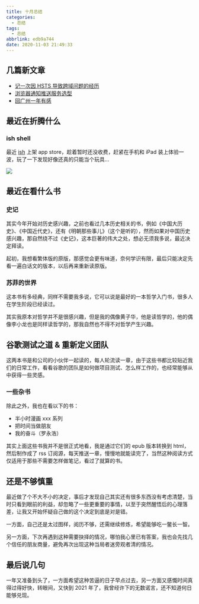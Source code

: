 ```yaml
---
title: 十月总结
categories:
  - 总结
tags:
  - 总结
abbrlink: edb9a744
date: 2020-11-03 21:49:33
---
```


## 几篇新文章

- [记一次因 HSTS 导致跨域问题的经历](https://4ark.me/posts/hsts-problem-solving-experience/)
- [浏览器通知推送服务选型](https://zhuanlan.zhihu.com/p/269036804)
- [回广州一年有感](https://4ark.me/posts/hui-guang-zhou-yi-nian-you-gan/)

## 最近在折腾什么

### ish shell

最近 [ish](https://github.com/ish-app/ish) 上架 app store，趁着暂时还没收费，赶紧在手机和 iPad 装上体验一波，玩了一下发现好像还真的只能当个玩具...

![](https://gd4ark-1258805822.cos.ap-guangzhou.myqcloud.com/images/20201103220016.jpg)

## 最近在看什么书

### 史记

其实今年开始对历史感兴趣，之前也看过几本历史相关的书，例如《中国大历史》、《中国近代史》，还有《明朝那些事儿》（这个是听的），然而如果对中国历史感兴趣，那自然绕不过《史记》，这本巨著的伟大之处，想必无须我多说，最近决定拜读。

起初，我想看繁体版的原版，那感觉会更有味道，奈何学识有限，最后只能决定先看一遍白话文的版本，以后再来重新读原版。

### 苏菲的世界

这本书有多经典，同样不需要我多说，它可以说是最好的一本哲学入门书，很多人在学生阶段已经读过。

其实我原本对哲学并不是很感兴趣，但是我的偶像黄子华，他是读哲学的，他的偶像李小龙也是同样读哲学的，那我自然也不得不对哲学产生兴趣。

## 谷歌测试之道 & 重新定义团队

这两本书是和公司的小伙伴一起读的，每人轮流读一章，由于这些书都比较贴近我们的日常工作，看看谷歌的团队是如何做项目测试、怎么样工作的，也经常能够从中获得一些灵感。

### 一些杂书

除此之外，我也在看以下的书：

- 半小时漫画 xxx 系列
- 把时间当做朋友
- 我的奋斗（罗永浩）

其实上面这些书我并不是很正式地看，我是通过它们的 epub 版本转换到 html，然后制作成了 rss 订阅源，每天推送一章，慢慢地就能读完了，当然这种阅读方式仅适用于那些不需要怎样做笔记，看过了就算的书。

## 还是不够慎重

最近做了个不大不小的决定，事后才发现自己其实还有很多东西没有考虑清楚，当时只看到眼前的利益，却忽略了一些更重要的事情，以至于突然醒悟后的心理落差，让我又开始怀疑自己做的这个决定到底是对是错。

一方面，自己还是太过图样，阅历不够，还需继续修炼，希望能够吃一鳖长一智。

另一方面，下次再遇到这种需要抉择的情况，哪怕我心里已有答案，我也会先找几个信任的朋友商量，避免再次出现这种当局者迷旁观者清的情况。

## 最后说几句

一年又准备到头了，一方面希望这种苦逼的日子早点过去，另一方面又感慨时间真得过得好快，转眼间，又快到 2021 年了，我曾经许下的无数诺言，还不知道何日能够兑现。
